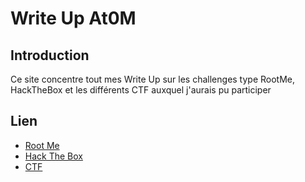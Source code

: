 # Write Up At0M

## Introduction
Ce site concentre tout mes Write Up sur les challenges type RootMe, HackTheBox et les différents CTF auxquel j'aurais pu participer 

## Lien
* [Root Me](https://marc-emmanuel9.github.io/Root%20Me/)
* [Hack The Box](https://marc-emmanuel9.github.io/Hack%20The%20Box/)
* [CTF](https://marc-emmanuel9.github.io/CTF/)

